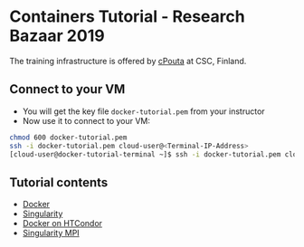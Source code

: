 
# Containers Tutorial - Research Bazaar 2019

The training infrastructure is offered by [cPouta](https://research.csc.fi/cpouta) at CSC, Finland.

Connect to your VM
--------------------
* You will get the key file ``docker-tutorial.pem`` from your instructor
* Now use it to connect to your VM:
```bash
chmod 600 docker-tutorial.pem 
ssh -i docker-tutorial.pem cloud-user@<Terminal-IP-Address>
[cloud-user@docker-tutorial-terminal ~]$ ssh -i docker-tutorial.pem cloud-user@container-tutorial-[1-16]
```
Tutorial contents
------------------
* [Docker](https://github.com/abdulrahmanazab/docker-training-neic/blob/research-bazaar-2019/docker.md)
* [Singularity](https://github.com/abdulrahmanazab/docker-training-neic/blob/research-bazaar-2019/singularity.md)
* [Docker on HTCondor](https://github.com/abdulrahmanazab/docker-training-neic/blob/research-bazaar-2019/docker-htcondor.md)
* [Singularity MPI](https://github.com/abdulrahmanazab/docker-training-neic/blob/research-bazaar-2019/singularity-openmpi.md)
